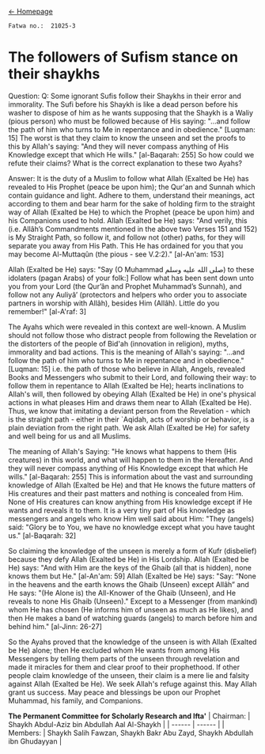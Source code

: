 [←  Homepage](sufism)

```
Fatwa no.:  21025-3
```

# The followers of Sufism stance on their shaykhs

Question: 
Q: Some ignorant Sufis follow their Shaykhs in their error and immorality. The Sufi before his Shaykh is like a dead person before his washer to dispose of him as he wants supposing that the Shaykh is a Waliy (pious person) who must be followed because of His saying: "...and follow the path of him who turns to Me in repentance and in obedience." [Luqman: 15] The worst is that they claim to know the unseen and set the proofs to this by Allah's saying: "And they will never compass anything of His Knowledge except that which He wills." [al-Baqarah: 255] So how could we refute their claims? What is the correct explanation to these two Ayahs? 


Answer: 
It is the duty of a Muslim to follow what Allah (Exalted be He) has revealed to His Prophet (peace be upon him); the Qur'an and Sunnah which contain guidance and light. Adhere to them, understand their meanings, act according to them and bear harm for the sake of holding firm to the straight way of Allah (Exalted be He) to which the Prophet (peace be upon him) and his Companions used to hold. Allah (Exalted be He) says: "And verily, this (i.e. Allâh’s Commandments mentioned in the above two Verses 151 and 152) is My Straight Path, so follow it, and follow not (other) paths, for they will separate you away from His Path. This He has ordained for you that you may become Al-Muttaqûn (the pious - see V.2:2)." [al-An'am: 153] 

Allah (Exalted be He) says: "Say (O Muhammad صلى الله عليه وسلم) to these idolaters (pagan Arabs) of your folk:] Follow what has been sent down unto you from your Lord (the Qur’ân and Prophet Muhammad’s Sunnah), and follow not any Auliyâ’ (protectors and helpers who order you to associate partners in worship with Allâh), besides Him (Allâh). Little do you remember!" [al-A'raf: 3]

The Ayahs which were revealed in this context are well-known. A Muslim should not follow those who distract people from following the Revelation or the distorters of the people of Bid'ah (innovation in religion), myths, immorality and bad actions. This is the meaning of Allah's saying: "...and follow the path of him who turns to Me in repentance and in obedience."  [Luqman: 15] i.e. the path of those who believe in Allah, Angels, revealed Books and Messengers who submit to their Lord, and following their way: to follow them in repentance to Allah (Exalted be He); hearts inclinations to Allah's will, then followed by obeying Allah (Exalted be He) in one's physical actions in what pleases Him and draws them near to Allah (Exalted be He). Thus, we know that imitating a deviant person from the Revelation - which is the straight path - either in their `Aqidah, acts of worship or behavior, is a plain deviation from the right path. We ask Allah (Exalted be He) for safety and well being for us and all Muslims.

The meaning of Allah's Saying: "He knows what happens to them (His creatures) in this world, and what will happen to them in the Hereafter. And they will never compass anything of His Knowledge except that which He wills." [al-Baqarah: 255] This is information about the vast and surrounding knowledge of Allah (Exalted be He) and that He knows the future matters of His creatures and their past matters and nothing is concealed from Him. None of His creatures can know anything from His knowledge except if He wants and reveals it to them. It is a very tiny part of His knowledge as messengers and angels who know Him well said about Him: "They (angels) said: "Glory be to You, we have no knowledge except what you have taught us." [al-Baqarah: 32]

So claiming the knowledge of the unseen is merely a form of Kufr (disbelief) because they defy Allah (Exalted be He) in His Lordship. Allah (Exalted be He) says: "And with Him are the keys of the Ghaib (all that is hidden), none knows them but He." [al-An'am: 59] Allah (Exalted be He) says: "Say: “None in the heavens and the earth knows the Ghaib (Unseen) except Allâh” and He says: "(He Alone is) the All-Knower of the Ghaib (Unseen), and He reveals to none His Ghaib (Unseen)." Except to a Messenger (from mankind) whom He has chosen (He informs him of unseen as much as He likes), and then He makes a band of watching guards (angels) to march before him and behind him." [al-Jinn: 26-27] 

So the Ayahs proved that the knowledge of the unseen is with Allah (Exalted be He) alone; then He excluded whom He wants from among His Messengers by telling them parts of the unseen through revelation and made it miracles for them and clear proof to their prophethood. If other people claim knowledge of the unseen, their claim is a mere lie and falsity against Allah (Exalted be He). We seek Allah's refuge against this.
May Allah grant us success. May peace and blessings be upon our Prophet Muhammad, his family, and Companions.  


**The Permanent Committee for Scholarly Research and Ifta'** 
| Chairman: | Shaykh Abdul-Aziz bin Abdullah Aal Al-Shaykh |
| ------ | ------ |
| Members: | Shaykh Salih Fawzan, Shaykh Bakr Abu Zayd, Shaykh Abdullah ibn Ghudayyan |

[Source]: <https://www.alifta.gov.sa/En/IftaContents/PermanentCommitee/Pages/FatawaDetails.aspx?cultStr=en&View=Page&PageID=10849&PageNo=1&BookID=7>
[Alifta official website]: <https://www.alifta.gov.sa>

[Instagram]: <https://instagram.com/Alsalafiyyah>
[Email]: <alsalafiyyah@icloud.com>


